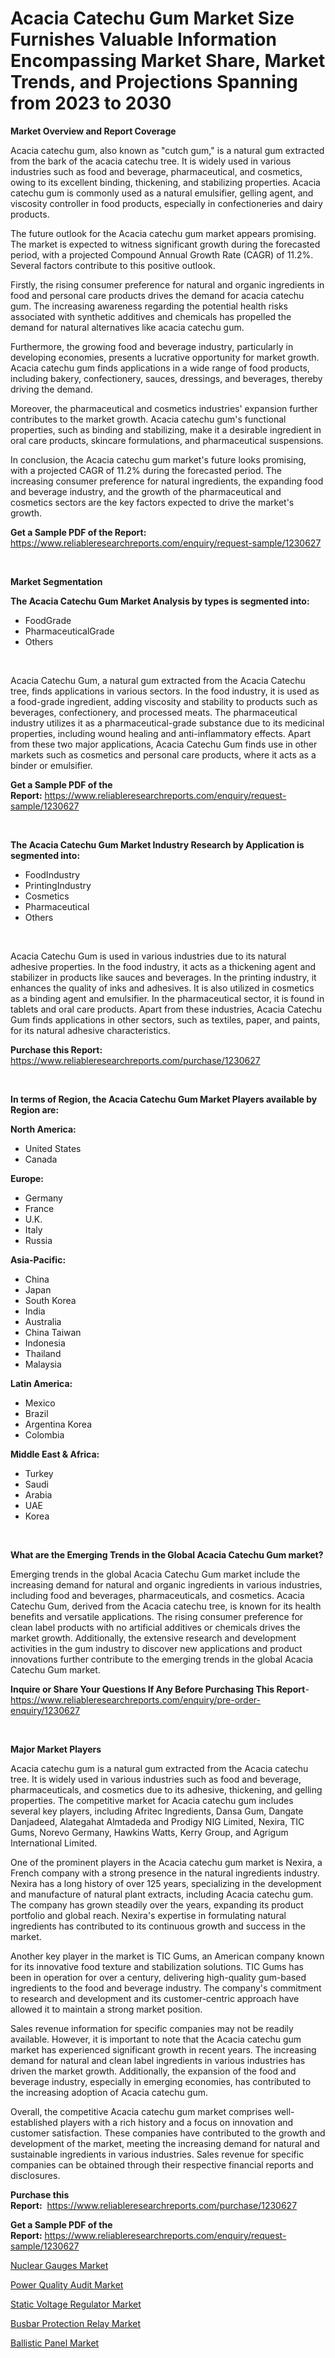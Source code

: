 <p><h1>Acacia Catechu Gum Market Size Furnishes Valuable Information Encompassing Market Share, Market Trends, and Projections Spanning from 2023 to 2030</h1></p><p><strong>Market Overview and Report Coverage</strong></p>
<p><p>Acacia catechu gum, also known as "cutch gum," is a natural gum extracted from the bark of the acacia catechu tree. It is widely used in various industries such as food and beverage, pharmaceutical, and cosmetics, owing to its excellent binding, thickening, and stabilizing properties. Acacia catechu gum is commonly used as a natural emulsifier, gelling agent, and viscosity controller in food products, especially in confectioneries and dairy products.</p><p>The future outlook for the Acacia catechu gum market appears promising. The market is expected to witness significant growth during the forecasted period, with a projected Compound Annual Growth Rate (CAGR) of 11.2%. Several factors contribute to this positive outlook. </p><p>Firstly, the rising consumer preference for natural and organic ingredients in food and personal care products drives the demand for acacia catechu gum. The increasing awareness regarding the potential health risks associated with synthetic additives and chemicals has propelled the demand for natural alternatives like acacia catechu gum.</p><p>Furthermore, the growing food and beverage industry, particularly in developing economies, presents a lucrative opportunity for market growth. Acacia catechu gum finds applications in a wide range of food products, including bakery, confectionery, sauces, dressings, and beverages, thereby driving the demand.</p><p>Moreover, the pharmaceutical and cosmetics industries' expansion further contributes to the market growth. Acacia catechu gum's functional properties, such as binding and stabilizing, make it a desirable ingredient in oral care products, skincare formulations, and pharmaceutical suspensions.</p><p>In conclusion, the Acacia catechu gum market's future looks promising, with a projected CAGR of 11.2% during the forecasted period. The increasing consumer preference for natural ingredients, the expanding food and beverage industry, and the growth of the pharmaceutical and cosmetics sectors are the key factors expected to drive the market's growth.</p></p>
<p><strong>Get a Sample PDF of the Report:</strong> <a href="https://www.reliableresearchreports.com/enquiry/request-sample/1230627">https://www.reliableresearchreports.com/enquiry/request-sample/1230627</a></p>
<p>&nbsp;</p>
<p><strong>Market Segmentation</strong></p>
<p><strong>The Acacia Catechu Gum Market Analysis by types is segmented into:</strong></p>
<p><ul><li>FoodGrade</li><li>PharmaceuticalGrade</li><li>Others</li></ul></p>
<p>&nbsp;</p>
<p><p>Acacia Catechu Gum, a natural gum extracted from the Acacia Catechu tree, finds applications in various sectors. In the food industry, it is used as a food-grade ingredient, adding viscosity and stability to products such as beverages, confectionery, and processed meats. The pharmaceutical industry utilizes it as a pharmaceutical-grade substance due to its medicinal properties, including wound healing and anti-inflammatory effects. Apart from these two major applications, Acacia Catechu Gum finds use in other markets such as cosmetics and personal care products, where it acts as a binder or emulsifier.</p></p>
<p><strong>Get a Sample PDF of the Report:</strong>&nbsp;<a href="https://www.reliableresearchreports.com/enquiry/request-sample/1230627">https://www.reliableresearchreports.com/enquiry/request-sample/1230627</a></p>
<p>&nbsp;</p>
<p><strong>The Acacia Catechu Gum Market Industry Research by Application is segmented into:</strong></p>
<p><ul><li>FoodIndustry</li><li>PrintingIndustry</li><li>Cosmetics</li><li>Pharmaceutical</li><li>Others</li></ul></p>
<p>&nbsp;</p>
<p><p>Acacia Catechu Gum is used in various industries due to its natural adhesive properties. In the food industry, it acts as a thickening agent and stabilizer in products like sauces and beverages. In the printing industry, it enhances the quality of inks and adhesives. It is also utilized in cosmetics as a binding agent and emulsifier. In the pharmaceutical sector, it is found in tablets and oral care products. Apart from these industries, Acacia Catechu Gum finds applications in other sectors, such as textiles, paper, and paints, for its natural adhesive characteristics.</p></p>
<p><strong>Purchase this Report:</strong>&nbsp; <a href="https://www.reliableresearchreports.com/purchase/1230627">https://www.reliableresearchreports.com/purchase/1230627</a></p>
<p>&nbsp;</p>
<p><strong>In terms of Region, the Acacia Catechu Gum Market Players available by Region are:</strong></p>
<p>
    <p> <strong> North America: </strong>
        <ul>
            <li>United States</li>
            <li>Canada</li>
        </ul>
        </p> 
    <p> <strong> Europe: </strong>
        <ul>
            <li>Germany</li>
            <li>France</li>
            <li>U.K.</li>
            <li>Italy</li>
            <li>Russia</li>
        </ul>
        </p> 
    <p> <strong> Asia-Pacific: </strong>
        <ul>
            <li>China</li>
            <li>Japan</li>
            <li>South Korea</li>
            <li>India</li>
            <li>Australia</li>
            <li>China Taiwan</li>
            <li>Indonesia</li>
            <li>Thailand</li>
            <li>Malaysia</li>
        </ul>
        </p> 
    <p> <strong> Latin America: </strong>
        <ul>
            <li>Mexico</li>
            <li>Brazil</li>
            <li>Argentina Korea</li>
            <li>Colombia</li>
        </ul>
        </p> 
    <p> <strong> Middle East & Africa: </strong>
        <ul>
            <li>Turkey</li>
            <li>Saudi</li>
            <li>Arabia</li>
            <li>UAE</li>
            <li>Korea</li>
        </ul>
    </p>
    </p>
<p>&nbsp;</p>
<p><strong>What are the Emerging Trends in the Global Acacia Catechu Gum market?</strong></p>
<p><p>Emerging trends in the global Acacia Catechu Gum market include the increasing demand for natural and organic ingredients in various industries, including food and beverages, pharmaceuticals, and cosmetics. Acacia Catechu Gum, derived from the Acacia catechu tree, is known for its health benefits and versatile applications. The rising consumer preference for clean label products with no artificial additives or chemicals drives the market growth. Additionally, the extensive research and development activities in the gum industry to discover new applications and product innovations further contribute to the emerging trends in the global Acacia Catechu Gum market.</p></p>
<p><strong>Inquire or Share Your Questions If Any Before Purchasing This Report</strong>- <a href="https://www.reliableresearchreports.com/enquiry/pre-order-enquiry/1230627">https://www.reliableresearchreports.com/enquiry/pre-order-enquiry/1230627</a></p>
<p>&nbsp;</p>
<p><strong>Major Market Players</strong></p>
<p><p>Acacia catechu gum is a natural gum extracted from the Acacia catechu tree. It is widely used in various industries such as food and beverage, pharmaceuticals, and cosmetics due to its adhesive, thickening, and gelling properties. The competitive market for Acacia catechu gum includes several key players, including Afritec Ingredients, Dansa Gum, Dangate Danjadeed, Alategahat Almtadeda and Prodigy NIG Limited, Nexira, TIC Gums, Norevo Germany, Hawkins Watts, Kerry Group, and Agrigum International Limited.</p><p>One of the prominent players in the Acacia catechu gum market is Nexira, a French company with a strong presence in the natural ingredients industry. Nexira has a long history of over 125 years, specializing in the development and manufacture of natural plant extracts, including Acacia catechu gum. The company has grown steadily over the years, expanding its product portfolio and global reach. Nexira's expertise in formulating natural ingredients has contributed to its continuous growth and success in the market.</p><p>Another key player in the market is TIC Gums, an American company known for its innovative food texture and stabilization solutions. TIC Gums has been in operation for over a century, delivering high-quality gum-based ingredients to the food and beverage industry. The company's commitment to research and development and its customer-centric approach have allowed it to maintain a strong market position.</p><p>Sales revenue information for specific companies may not be readily available. However, it is important to note that the Acacia catechu gum market has experienced significant growth in recent years. The increasing demand for natural and clean label ingredients in various industries has driven the market growth. Additionally, the expansion of the food and beverage industry, especially in emerging economies, has contributed to the increasing adoption of Acacia catechu gum.</p><p>Overall, the competitive Acacia catechu gum market comprises well-established players with a rich history and a focus on innovation and customer satisfaction. These companies have contributed to the growth and development of the market, meeting the increasing demand for natural and sustainable ingredients in various industries. Sales revenue for specific companies can be obtained through their respective financial reports and disclosures.</p></p>
<p><strong>Purchase this Report:</strong>&nbsp;&nbsp;<a href="https://www.reliableresearchreports.com/purchase/1230627">https://www.reliableresearchreports.com/purchase/1230627</a></p>
<p></p>
<p><strong>Get a Sample PDF of the Report:</strong>&nbsp;<a href="https://www.reliableresearchreports.com/enquiry/request-sample/1230627">https://www.reliableresearchreports.com/enquiry/request-sample/1230627</a></p>
<p><p><a href="https://medium.com/@ransomjohns101/nuclear-gauges-market-share-evolution-and-market-growth-trends-2023-2030-0c65463a76a7">Nuclear Gauges Market</a></p><p><a href="https://medium.com/@mikeflatley6362/power-quality-audit-market-analysis-and-sze-forecasted-for-period-from-2023-to-2030-a2d3f1f3f96c">Power Quality Audit Market</a></p><p><a href="https://medium.com/@lauryframi644/static-voltage-regulator-market-insight-market-trends-growth-forecasted-from-2023-to-2030-f0746019fbf6">Static Voltage Regulator Market</a></p><p><a href="https://medium.com/@itzelheller546/busbar-protection-relay-market-competitive-analysis-market-trends-and-forecast-to-2030-0607e39d1d49">Busbar Protection Relay Market</a></p><p><a href="https://medium.com/@ameliahaleyi77567/ballistic-panel-market-competitive-analysis-market-trends-and-forecast-to-2030-6d5097105091">Ballistic Panel Market</a></p></p>